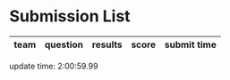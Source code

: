 # Submission List
team    | question  | results  | score | submit time
------|-----:|-----:| ----:|-----


update time:  2:00:59.99 
